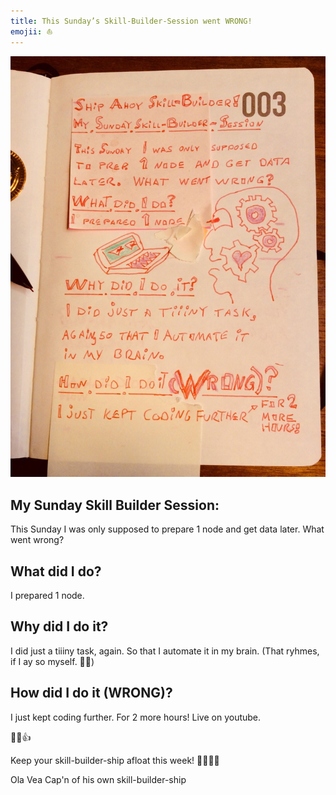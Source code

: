 ```yaml
---
title: This Sunday’s Skill-Builder-Session went WRONG!
emojii: ⛵️
---
```


![wrong](OlaCast-14-POW-Day-1-WRONG-26.jpeg)

## My Sunday Skill Builder Session:
This Sunday I was only supposed to prepare 1 node and get data later. What went wrong?

## What did I do?
I prepared 1 node.

## Why did I do it?
I did just a tiiiny task, again. So that I automate it in my brain. (That ryhmes, if I ay so myself. 💪😺)

## How did I do it (WRONG)?
I just kept coding further. For 2 more hours! Live on youtube.

💪😺👍

Keep your skill-builder-ship afloat this week!
🔧⛵🏴‍☠️

Ola Vea
Cap'n of his own skill-builder-ship



